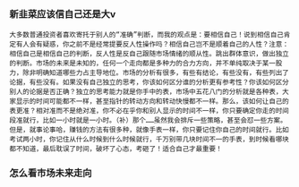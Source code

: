 ### 新韭菜应该信自己还是大v
    大多数普通投资者喜欢寄托于别人的“准确”判断，而我的观点是：要相信自己！说到相信自己肯定有人会有疑惑，你之前不是经常提要反人性操作吗？相信自己岂不是顺着自己的人性？注意：相信自己是相信自己的判断，反人性是反自己跟随市场情绪的顺从性。跳出群体意识，做出独立的判断。市场的未来是未知的，任何一个走向都是多种力的合力方向，并不单纯取决于某一股力，除非明确知道哪些力占主导地位。市场的分析有很多，有些有结论，有些没有，有些列出了论据，有些没有。如果没有自己独立的思考，你该如何区分谁的分析更有参考性？你该如何区分别人的论据是否正确？独立的思考能力就是你手中的表，市场中五花八门的分析就是各种表，大家显示的时间可能都不一样，甚至指针的转动方向和转动快慢都不一样。那么，该如何让自己的表更准？相对准而不是绝对准，你不必在乎你和别人显示的时间不一样，你只要确定你走的时间段准就行，比如一小时就是一小时。（补）那个……虽然我会排斥一些策略，甚至会怼一些方案。但是，就事论事哈，赚钱的方法有很多种，就像手表一样，你只要记住你自己的时间就行。比如考试两小时，你记住从什么时候到什么时候就行，千万别带几块时间不一的手表，到时候看哪块都不知道，最后耽误了时间，破坏了心态，考砸了！适合自己才最重要！

### 怎么看市场未来走向

